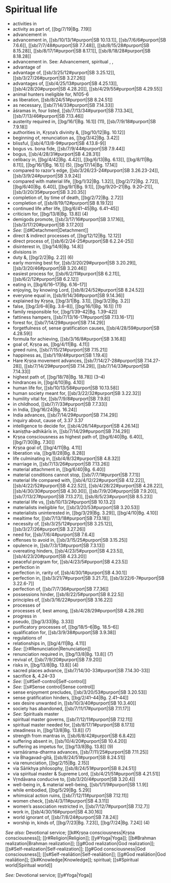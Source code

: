 # Spiritual life

* activities in 
* activity as part of, [[bg/7/19|Bg. 7.19]]
* advancement in 
* advancement in, [[sb/10/13/1#purport|SB 10.13.1]], [[sb/7/6/6#purport|SB 7.6.6]], [[sb/7/7/48#purport|SB 7.7.48]], [[sb/8/15/28#purport|SB 8.15.28]], [[sb/8/17/1#purport|SB 8.17.1]], [[sb/8/18/28#purport|SB 8.18.28]]
* advancement in. See: Advancement, spiritual , , 
* advantage of 
* advantage of, [[sb/3/25/12#purport|SB 3.25.12]], [[sb/3/27/26#purport|SB 3.27.26]]
* advantages of, [[sb/4/25/13#purport|SB 4.25.13]], [[sb/4/28/20#purport|SB 4.28.20]], [[sb/4/29/55#purport|SB 4.29.55]]
* animal hunters ineligible for, N105-6 
* as liberation, [[sb/8/24/51#purport|SB 8.24.51]]
* as necessary, [[sb/7/14/33#purport|SB 7.14.33]]
* āśramas in, four listed, [[sb/7/13/34#purport|SB 7.13.34]], [[sb/7/13/46#purport|SB 7.13.46]]
* austerity required in, [[bg/16/1|Bg. 16.1]] (11), [[sb/7/9/18#purport|SB 7.9.18]]
* authorities in, Kṛṣṇa’s divinity &, [[bg/10/12|Bg. 10.12]]
* beginning of, renunciation as, [[bg/3/42|Bg. 3.42]]
* blissful, [[sb/4/13/8-9#purport|SB 4.13.8-9]]
* bogus vs. bona fide, [[sb/7/9/44#purport|SB 7.9.44]]
* bogus, [[sb/4/28/31#purport|SB 4.28.31]]
* celibacy in, [[bg/4/42|Bg. 4.42]], [[bg/6/13|Bg. 6.13]], [[bg/8/11|Bg. 8.11]], [[bg/16/1|Bg. 16.1]] (5), [[bg/17/14|Bg. 17.14]]
* compared to razor’s edge, [[sb/3/26/23-24#purport|SB 3.26.23-24]], [[sb/3/9/24#purport|SB 3.9.24]]
* compared with material life, [[bg/1/32|Bg. 1.32]], [[bg/2/72|Bg. 2.72]], [[bg/6/40|Bg. 6.40]], [[bg/9/1|Bg. 9.1]], [[bg/9/20–21|Bg. 9.20–21]], [[sb/3/20/35#purport|SB 3.20.35]]
* completion of, by time of death, [[bg/2/72|Bg. 2.72]]
* completion of, [[sb/8/19/12#purport|SB 8.19.12]]
* continued life after life, [[bg/6/41–45|Bg. 6.41–45]]
* criticism for, [[bg/13/8|Bg. 13.8]] (4)
* demigods promote, [[sb/3/17/16#purport|SB 3.17.16]], [[sb/3/17/20#purport|SB 3.17.20]]
* *See:* [[d#Detachment|Detachment]] 
* direct & indirect processes of, [[bg/12/12|Bg. 12.12]]
* direct process of, [[sb/6/2/24-25#purport|SB 6.2.24-25]]
* disinterest in, [[bg/14/8|Bg. 14.8]]
* divisions in 
* duty &, [[bg/2/2|Bg. 2.2]] (6)
* early morning best for, [[sb/3/20/29#purport|SB 3.20.29]], [[sb/3/20/46#purport|SB 3.20.46]]
* easiest process for, [[sb/6/2/11#purport|SB 6.2.11]], [[sb/6/2/12#purport|SB 6.2.12]]
* eating in, [[bg/6/16–17|Bg. 6.16–17]]
* enjoying, by knowing Lord, [[sb/8/24/52#purport|SB 8.24.52]]
* everyone equal in, [[sb/9/14/36#purport|SB 9.14.36]]
* explained by Kṛṣṇa, [[bg/3/1|Bg. 3.1]], [[bg/3/2|Bg. 3.2]]
* false, [[bg/3/6–8|Bg. 3.6–8]], [[bg/16/1|Bg. 16.1]] (11)
* family responsible for, [[bg/1/39–42|Bg. 1.39–42]]
* fattiness hampers, [[sb/7/13/16-17#purport|SB 7.13.16-17]]
* forest for, [[sb/7/14/29#purport|SB 7.14.29]]
* forgetfulness of, sense gratification causes, [[sb/4/28/59#purport|SB 4.28.59]]
* formula for achieving, [[sb/3/16/8#purport|SB 3.16.8]]
* goal of, Kṛṣṇa as, [[bg/4/11|Bg. 4.11]]
* greed ruins, [[sb/7/15/21#purport|SB 7.15.21]]
* happiness as, [[sb/1/19/4#purport|SB 1.19.4]]
* Hare Kṛṣṇa movement advances, [[sb/7/14/27-28#purport|SB 7.14.27-28]], [[sb/7/14/29#purport|SB 7.14.29]], [[sb/7/14/33#purport|SB 7.14.33]]
* highest path of, [[bg/18/78|Bg. 18.78]] (3–4)
* hindrances in, [[bg/4/10|Bg. 4.10]]
* human life for, [[sb/10/13/58#purport|SB 10.13.58]]
* human society meant for, [[sb/3/22/32#purport|SB 3.22.32]]
* humility vital for, [[sb/7/9/8#purport|SB 7.9.8]]
* in childhood, [[sb/7/7/33#purport|SB 7.7.33]]
* in India, [[bg/16/24|Bg. 16.24]]
* India advances, [[sb/7/14/29#purport|SB 7.14.29]]
* inquiry about, cause of, 3.37 3.37
* intelligence to decide for, [[sb/4/26/14#purport|SB 4.26.14]]
* kaniṣṭha-adhikārīs in, [[sb/7/14/29#purport|SB 7.14.29]]
* Kṛṣṇa consciousness as highest path of, [[bg/6/40|Bg. 6.40]], [[bg/7/30|Bg. 7.30]]
* Kṛṣṇa goal of, [[bg/4/11|Bg. 4.11]]
* liberation via, [[bg/8/28|Bg. 8.28]]
* life culminating in, [[sb/4/8/32#purport|SB 4.8.32]]
* marriage in, [[sb/7/13/26#purport|SB 7.13.26]]
* material attachment in, [[bg/6/40|Bg. 6.40]]
* material conditions cannot stop, [[sb/7/7/1#purport|SB 7.7.1]]
* material life compared with, [[sb/4/12/22#purport|SB 4.12.22]], [[sb/4/22/52#purport|SB 4.22.52]], [[sb/4/28/22#purport|SB 4.28.22]], [[sb/4/30/30#purport|SB 4.30.30]], [[sb/7/9/20#purport|SB 7.9.20]], [[sb/7/13/27#purport|SB 7.13.27]], [[sb/8/5/23#purport|SB 8.5.23]]
* material life vs, [[sb/10/13/2#purport|SB 10.13.2]]
* materialists ineligible for, [[sb/3/20/53#purport|SB 3.20.53]]
* materialists uninterested in, [[bg/3/29|Bg. 3.29]], [[bg/4/10|Bg. 4.10]]
* mealtime for, [[sb/7/13/18#purport|SB 7.13.18]]
* necessity of, [[sb/3/25/12#purport|SB 3.25.12]], [[sb/3/27/26#purport|SB 3.27.26]]
* need for, [[sb/7/6/4#purport|SB 7.6.4]]
* offenses to avoid in, [[sb/3/15/25#purport|SB 3.15.25]]
* opulence in, [[sb/7/3/13#purport|SB 7.3.13]]
* overeating hinders, [[sb/4/23/5#purport|SB 4.23.5]], [[sb/4/23/20#purport|SB 4.23.20]]
* peaceful program for, [[sb/4/23/5#purport|SB 4.23.5]]
* perfection in 
* perfection in, rarity of, [[sb/4/30/1#purport|SB 4.30.1]]
* perfection in, [[sb/3/21/7#purport|SB 3.21.7]], [[sb/3/22/6-7#purport|SB 3.22.6-7]]
* perfection of, [[sb/7/7/36#purport|SB 7.7.36]]
* possessions hinder, [[sb/8/22/5#purport|SB 8.22.5]]
* principles of, [[sb/3/16/22#purport|SB 3.16.22]]
* processes of 
* processes of, best among, [[sb/4/28/29#purport|SB 4.28.29]]
* progress in 
* pseudo, [[bg/3/33|Bg. 3.33]]
* purificatory processes of, [[bg/18/5–6|Bg. 18.5–6]]
* qualification for, [[sb/3/9/38#purport|SB 3.9.38]]
* regulations of 
* relationships in, [[bg/4/11|Bg. 4.11]]
* *See:* [[r#Renunciation|Renunciation]] 
* renunciation required in, [[bg/13/8|Bg. 13.8]] (7)
* revival of, [[sb/7/9/20#purport|SB 7.9.20]]
* risks in, [[bg/13/8|Bg. 13.8]] (4)
* sacred places advance, [[sb/7/14/30-33#purport|SB 7.14.30-33]]
* sacrifice &,  4.24–33
* *See:* [[s#Self-control|Self-control]] 
* *See:* [[s#Sense control|Sense control]] 
* sense enjoyment precludes, [[sb/3/20/53#purport|SB 3.20.53]]
* sense gratification hinders, [[bg/2/41–44|Bg. 2.41–44]]
* sex desire unwanted in, [[sb/10/3/40#purport|SB 10.3.40]]
* society has abandoned, [[sb/7/11/17#purport|SB 7.11.17]]
* *See:* Spirituals master 
* spiritual master governs, [[sb/7/12/11#purport|SB 7.12.11]]
* spiritual master needed for, [[sb/8/17/1#purport|SB 8.17.1]]
* steadiness in, [[bg/13/8|Bg. 13.8]] (7)
* strength from mantras in, [[sb/6/8/42#purport|SB 6.8.42]]
* suffering absent in, [[sb/10/4/20#purport|SB 10.4.20]]
* suffering as impetus for, [[bg/13/8|Bg. 13.8]] (9)
* varṇāśrama-dharma advances, [[sb/7/11/25#purport|SB 7.11.25]]
* via Bhagavad-gītā, [[sb/8/24/51#purport|SB 8.24.51]]
* via renunciation, [[bg/2/15|Bg. 2.15]]
* via Sāṅkhya philosophy, [[sb/8/24/51#purport|SB 8.24.51]]
* via spiritual master & Supreme Lord, [[sb/4/21/51#purport|SB 4.21.51]]
* Vṛndāvana conducive to, [[sb/3/20/4#purport|SB 3.20.4]]
* well-being in, & material well-being, [[sb/1/1/9#purport|SB 1.1.9]]
* while embodied, [[bg/5/29|Bg. 5.29]]
* whimsical action ruins, [[sb/7/12/11#purport|SB 7.12.11]]
* women check, [[sb/4/3/11#purport|SB 4.3.11]]
* women’s association restricted in, [[sb/7/12/7#purport|SB 7.12.7]]
* work in, [[sb/4/30/16#purport|SB 4.30.16]]
* world ignorant of, [[sb/7/8/24#purport|SB 7.8.24]]
* worship in, kinds of, [[bg/7/23|Bg. 7.23]], [[bg/7/24|Bg. 7.24]] (4)

*See also:* Devotional service; [[k#Kṛṣṇa consciousness|Kṛṣṇa consciousness]]; [[r#Religion|Religion]]; [[y#Yoga|Yoga]]; [[b#Brahman realization|Brahman realization]]; [[g#God realization|God realization]]; [[s#Self-realization|Self-realization]]; [[g#God consciousness|God consciousness]]; [[s#Self-realiātion|Self-realiātion]]; [[g#God realiātion|God realiātion]]; [[k#Knowledge|Knowledge]]; spiritual; [[s#Spiritual world|Spiritual world]]

*See:* Devotional service; [[y#Yoga|Yoga]]
